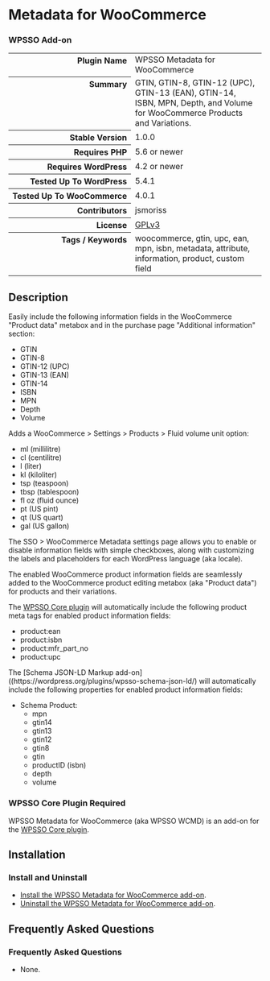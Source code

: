 <h1>Metadata for WooCommerce</h1><h3>WPSSO Add-on</h3>

<table>
<tr><th align="right" valign="top" nowrap>Plugin Name</th><td>WPSSO Metadata for WooCommerce</td></tr>
<tr><th align="right" valign="top" nowrap>Summary</th><td>GTIN, GTIN-8, GTIN-12 (UPC), GTIN-13 (EAN), GTIN-14, ISBN, MPN, Depth, and Volume for WooCommerce Products and Variations.</td></tr>
<tr><th align="right" valign="top" nowrap>Stable Version</th><td>1.0.0</td></tr>
<tr><th align="right" valign="top" nowrap>Requires PHP</th><td>5.6 or newer</td></tr>
<tr><th align="right" valign="top" nowrap>Requires WordPress</th><td>4.2 or newer</td></tr>
<tr><th align="right" valign="top" nowrap>Tested Up To WordPress</th><td>5.4.1</td></tr>
<tr><th align="right" valign="top" nowrap>Tested Up To WooCommerce</th><td>4.0.1</td></tr>
<tr><th align="right" valign="top" nowrap>Contributors</th><td>jsmoriss</td></tr>
<tr><th align="right" valign="top" nowrap>License</th><td><a href="https://www.gnu.org/licenses/gpl.txt">GPLv3</a></td></tr>
<tr><th align="right" valign="top" nowrap>Tags / Keywords</th><td>woocommerce, gtin, upc, ean, mpn, isbn, metadata, attribute, information, product, custom field</td></tr>
</table>

<h2>Description</h2>

<p>Easily include the following information fields in the WooCommerce "Product data" metabox and in the purchase page "Additional information" section:</p>

<ul>
<li>GTIN</li>
<li>GTIN-8</li>
<li>GTIN-12 (UPC)</li>
<li>GTIN-13 (EAN)</li>
<li>GTIN-14</li>
<li>ISBN</li>
<li>MPN</li>
<li>Depth</li>
<li>Volume</li>
</ul>

<p>Adds a WooCommerce &gt; Settings &gt; Products &gt; Fluid volume unit option:</p>

<ul>
<li>ml (millilitre)</li>
<li>cl (centilitre)</li>
<li>l (liter)</li>
<li>kl (kiloliter)</li>
<li>tsp (teaspoon)</li>
<li>tbsp (tablespoon)</li>
<li>fl oz (fluid ounce)</li>
<li>pt (US pint)</li>
<li>qt (US quart)</li>
<li>gal (US gallon)</li>
</ul>

<p>The SSO &gt; WooCommerce Metadata settings page allows you to enable or disable information fields with simple checkboxes, along with customizing the labels and placeholders for each WordPress language (aka locale).</p>

<p>The enabled WooCommerce product information fields are seamlessly added to the WooCommerce product editing metabox (aka "Product data") for products and their variations.</p>

<p>The <a href="https://wordpress.org/plugins/wpsso/">WPSSO Core plugin</a> will automatically include the following product meta tags for enabled product information fields:</p>

<ul>
<li>product:ean</li>
<li>product:isbn</li>
<li>product:mfr_part_no</li>
<li>product:upc</li>
</ul>

<p>The [Schema JSON-LD Markup add-on]((https://wordpress.org/plugins/wpsso-schema-json-ld/) will automatically include the following properties for enabled product information fields:</p>

<ul>
<li>Schema Product:

<ul>
<li>mpn</li>
<li>gtin14</li>
<li>gtin13</li>
<li>gtin12</li>
<li>gtin8</li>
<li>gtin</li>
<li>productID (isbn)</li>
<li>depth</li>
<li>volume</li>
</ul></li>
</ul>

<h3>WPSSO Core Plugin Required</h3>

<p>WPSSO Metadata for WooCommerce (aka WPSSO WCMD) is an add-on for the <a href="https://wordpress.org/plugins/wpsso/">WPSSO Core plugin</a>.</p>


<h2>Installation</h2>

<h3 class="top">Install and Uninstall</h3>

<ul>
<li><a href="https://wpsso.com/docs/plugins/wpsso-wc-metadata/installation/install-the-plugin/">Install the WPSSO Metadata for WooCommerce add-on</a>.</li>
<li><a href="https://wpsso.com/docs/plugins/wpsso-wc-metadata/installation/uninstall-the-plugin/">Uninstall the WPSSO Metadata for WooCommerce add-on</a>.</li>
</ul>


<h2>Frequently Asked Questions</h2>

<h3 class="top">Frequently Asked Questions</h3>

<ul>
<li>None.</li>
</ul>


